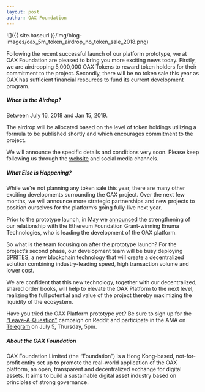 ```yaml
---
layout: post
author: OAX Foundation
---
```


![]({{ site.baseurl }}/img/blog-images/oax_5m_token_airdrop_no_token_sale_2018.png)

Following the recent successful launch of our platform prototype, we at OAX Foundation are pleased to bring you more exciting news today. Firstly, we are airdropping 5,000,000 OAX Tokens to reward token holders for their commitment to the project. Secondly, there will be no token sale this year as OAX has sufficient financial resources to fund its current development program.

##### When is the Airdrop? 

Between July 16, 2018 and Jan 15, 2019.

The airdrop will be allocated based on the level of token holdings utilizing a formula to be published shortly and which encourages commitment to the project.

We will announce the specific details and conditions very soon. Please keep following us through the [website](https://www.oax.org/en) and social media channels.

##### What Else is Happening? 

While we’re not planning any token sale this year, there are many other exciting developments surrounding the OAX project. Over the next few months, we will announce more strategic partnerships and new projects to position ourselves for the platform’s going fully-live next year.

Prior to the prototype launch, in May we [announced](https://medium.com/@OAX_Foundation/oax-foundation-and-enuma-technologies-strengthen-cooperation-ea337abe18a7) the strengthening of our relationship with the Ethereum Foundation Grant-winning Enuma Technologies, who is leading the development of the OAX platform.

So what is the team focusing on after the prototype launch? For the project’s second phase, our development team will be busy deploying [SPRITES](https://blog.enuma.io/update/2018/05/24/sprites-state-channels.html), a new blockchain technology that will create a decentralized solution combining industry-leading speed, high transaction volume and lower cost.

We are confident that this new technology, together with our decentralized, shared order books, will help to elevate the OAX Platform to the next level, realizing the full potential and value of the project thereby maximizing the liquidity of the ecosystem.

Have you tried the OAX Platform prototype yet? Be sure to sign up for the [“Leave-A-Question”](https://www.reddit.com/r/OpenANX/comments/8toomv/oax_prototype_release_leaveaquestion_campaign/) campaign on Reddit and participate in the AMA on [Telegram](https://web.telegram.org/#/im?p=@openanxteam) on July 5, Thursday, 5pm.

##### About the OAX Foundation 

OAX Foundation Limited (the “Foundation”) is a Hong Kong-based, not-for-profit entity set up to promote the real-world application of the OAX platform, an open, transparent and decentralized exchange for digital assets. It aims to build a sustainable digital asset industry based on principles of strong governance.
